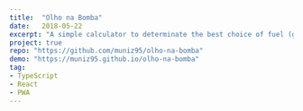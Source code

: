 ```yaml
---
title:  "Olho na Bomba"
date:   2018-05-22
excerpt: "A simple calculator to determinate the best choice of fuel (gasoline of ethanol)."
project: true
repo: "https://github.com/muniz95/olho-na-bomba"
demo: "https://muniz95.github.io/olho-na-bomba"
tag:
- TypeScript
- React
- PWA
---
```

